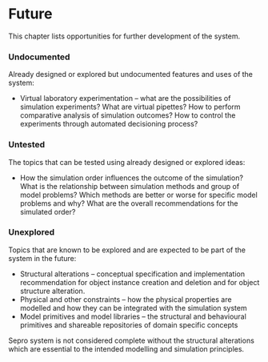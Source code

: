 # Future

This chapter lists opportunities for further development of the system.

### Undocumented

Already designed or explored but undocumented features and uses of the system:

* Virtual laboratory experimentation – what are the possibilities of
  simulation experiments? What are virtual pipettes? How to perform
  comparative analysis of simulation outcomes? How to control the experiments
  through automated decisioning process?

### Untested

The topics that can be tested using already designed or explored ideas:

* How the simulation order influences the outcome of the simulation? What is
  the relationship between simulation methods and group of model problems?
  Which methods are better or worse for specific model problems and why? What
  are the overall recommendations for the simulated order?

### Unexplored

Topics that are known to be explored and are expected to be part of the system in the future:

* Structural alterations – conceptual specification and implementation
  recommendation for object instance creation and deletion and for object
  structure alteration.
* Physical and other constraints – how the physical properties are modelled and
  how they can be integrated with the simulation system
* Model primitives and model libraries – the structural and behavioural
  primitives and shareable repositories of domain specific concepts

Sepro system is not considered complete without the structural alterations
which are essential to the intended modelling and simulation principles.
